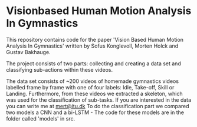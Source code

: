 # Visionbased Human Motion Analysis In Gymnastics

This repository contains code for the paper 'Vision Based Human Motion Analysis In Gymnastics' written by Sofus Konglevoll, Morten Holck and Gustav Bakhauge. 

The project consists of two parts: collecting and creating a data set and classifying sub-actions within these videos.

The data set consists of ~200 videos of homemade gymnastics videos labelled frame by frame with one of four labels: Idle, Take-off, Skill or Landing. Furthermore, from these videos we extracted a skeleton, which was used for the classification of sub-tasks. If you are interested in the data you can write me at mert@itu.dk
To do the classification part we compared two models a CNN and a bi-LSTM - The code for these models are in the folder called 'models' in src.
